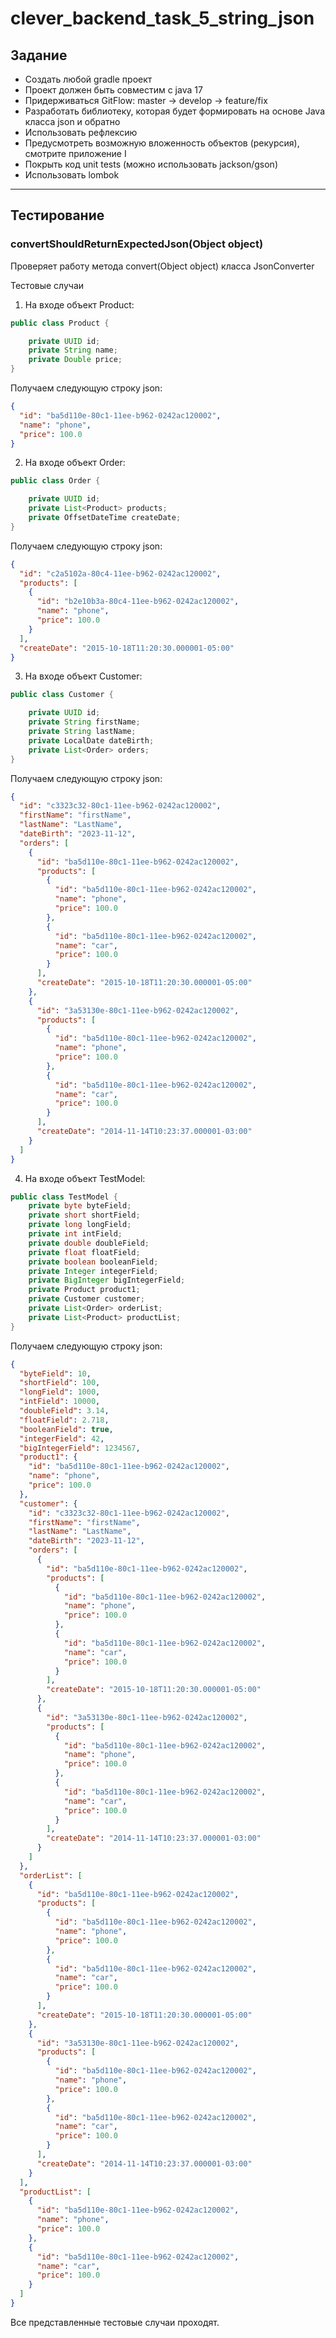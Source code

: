 # clever_backend_task_5_string_json

## Задание

- Создать любой gradle проект
- Проект должен быть совместим с java 17
- Придерживаться GitFlow: master -> develop -> feature/fix
- Разработать библиотеку, которая будет формировать на основе Java класса json и обратно
- Использовать рефлексию
- Предусмотреть возможную вложенность объектов (рекурсия), смотрите приложение I
- Покрыть код unit tests (можно использовать jackson/gson)
- Использовать lombok

---

## Тестирование

### convertShouldReturnExpectedJson(Object object)

Проверяет работу метода convert(Object object) класса JsonConverter

Тестовые случаи

1. На входе объект Product:

```java
public class Product {

    private UUID id;
    private String name;
    private Double price;
}
```

Получаем следующую строку json:

```json
{
  "id": "ba5d110e-80c1-11ee-b962-0242ac120002",
  "name": "phone",
  "price": 100.0
}
```

2. На входе объект Order:

```java
public class Order {

    private UUID id;
    private List<Product> products;
    private OffsetDateTime createDate;
}
```

Получаем следующую строку json:

```json
{
  "id": "c2a5102a-80c4-11ee-b962-0242ac120002",
  "products": [
    {
      "id": "b2e10b3a-80c4-11ee-b962-0242ac120002",
      "name": "phone",
      "price": 100.0
    }
  ],
  "createDate": "2015-10-18T11:20:30.000001-05:00"
}
```

3. На входе объект Customer:

```java
public class Customer {

    private UUID id;
    private String firstName;
    private String lastName;
    private LocalDate dateBirth;
    private List<Order> orders;
}
```

Получаем следующую строку json:

```json
{
  "id": "c3323c32-80c1-11ee-b962-0242ac120002",
  "firstName": "firstName",
  "lastName": "LastName",
  "dateBirth": "2023-11-12",
  "orders": [
    {
      "id": "ba5d110e-80c1-11ee-b962-0242ac120002",
      "products": [
        {
          "id": "ba5d110e-80c1-11ee-b962-0242ac120002",
          "name": "phone",
          "price": 100.0
        },
        {
          "id": "ba5d110e-80c1-11ee-b962-0242ac120002",
          "name": "car",
          "price": 100.0
        }
      ],
      "createDate": "2015-10-18T11:20:30.000001-05:00"
    },
    {
      "id": "3a53130e-80c1-11ee-b962-0242ac120002",
      "products": [
        {
          "id": "ba5d110e-80c1-11ee-b962-0242ac120002",
          "name": "phone",
          "price": 100.0
        },
        {
          "id": "ba5d110e-80c1-11ee-b962-0242ac120002",
          "name": "car",
          "price": 100.0
        }
      ],
      "createDate": "2014-11-14T10:23:37.000001-03:00"
    }
  ]
}
```

4. На входе объект TestModel:

```java
public class TestModel {
    private byte byteField;
    private short shortField;
    private long longField;
    private int intField;
    private double doubleField;
    private float floatField;
    private boolean booleanField;
    private Integer integerField;
    private BigInteger bigIntegerField;
    private Product product1;
    private Customer customer;
    private List<Order> orderList;
    private List<Product> productList;
}
```

Получаем следующую строку json:

```json
{
  "byteField": 10,
  "shortField": 100,
  "longField": 1000,
  "intField": 10000,
  "doubleField": 3.14,
  "floatField": 2.718,
  "booleanField": true,
  "integerField": 42,
  "bigIntegerField": 1234567,
  "product1": {
    "id": "ba5d110e-80c1-11ee-b962-0242ac120002",
    "name": "phone",
    "price": 100.0
  },
  "customer": {
    "id": "c3323c32-80c1-11ee-b962-0242ac120002",
    "firstName": "firstName",
    "lastName": "LastName",
    "dateBirth": "2023-11-12",
    "orders": [
      {
        "id": "ba5d110e-80c1-11ee-b962-0242ac120002",
        "products": [
          {
            "id": "ba5d110e-80c1-11ee-b962-0242ac120002",
            "name": "phone",
            "price": 100.0
          },
          {
            "id": "ba5d110e-80c1-11ee-b962-0242ac120002",
            "name": "car",
            "price": 100.0
          }
        ],
        "createDate": "2015-10-18T11:20:30.000001-05:00"
      },
      {
        "id": "3a53130e-80c1-11ee-b962-0242ac120002",
        "products": [
          {
            "id": "ba5d110e-80c1-11ee-b962-0242ac120002",
            "name": "phone",
            "price": 100.0
          },
          {
            "id": "ba5d110e-80c1-11ee-b962-0242ac120002",
            "name": "car",
            "price": 100.0
          }
        ],
        "createDate": "2014-11-14T10:23:37.000001-03:00"
      }
    ]
  },
  "orderList": [
    {
      "id": "ba5d110e-80c1-11ee-b962-0242ac120002",
      "products": [
        {
          "id": "ba5d110e-80c1-11ee-b962-0242ac120002",
          "name": "phone",
          "price": 100.0
        },
        {
          "id": "ba5d110e-80c1-11ee-b962-0242ac120002",
          "name": "car",
          "price": 100.0
        }
      ],
      "createDate": "2015-10-18T11:20:30.000001-05:00"
    },
    {
      "id": "3a53130e-80c1-11ee-b962-0242ac120002",
      "products": [
        {
          "id": "ba5d110e-80c1-11ee-b962-0242ac120002",
          "name": "phone",
          "price": 100.0
        },
        {
          "id": "ba5d110e-80c1-11ee-b962-0242ac120002",
          "name": "car",
          "price": 100.0
        }
      ],
      "createDate": "2014-11-14T10:23:37.000001-03:00"
    }
  ],
  "productList": [
    {
      "id": "ba5d110e-80c1-11ee-b962-0242ac120002",
      "name": "phone",
      "price": 100.0
    },
    {
      "id": "ba5d110e-80c1-11ee-b962-0242ac120002",
      "name": "car",
      "price": 100.0
    }
  ]
}
```

Все представленные тестовые случаи проходят.
